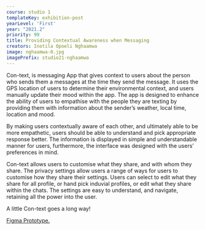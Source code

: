 ```yaml
---
course: studio 1
templateKey: exhibition-post
yearLevel: 'First'
year: "2021.2"
priority: 99
title: Providing Contextual Awareness when Messaging
creators: Inotila Opoeli Nghaamwa
image: nghaamwa-0.jpg
imagePrefix: studio21-nghaamwa
---
```


Con-text, is messaging App that gives context to users about the person who sends them a messages at the time they send the message. It uses the GPS location of users to determine their environmental context, and users manually update their mood within the app. The app is designed to enhance the ability of users to empathise with the people they are texting by providing them with information about the sender’s weather, local time, location and mood.

By making users contextually aware of each other, and ultimately able to be more empathetic, users should be able to understand and pick appropriate response better. The information is displayed in simple and understandable manner for users, furthermore, the interface was designed with the users’ preferences in mind.

Con-text allows users to customise what they share, and with whom they share. The privacy settings allow users a range of ways for users to customise how they share their settings. Users can select to edit what they share for all profile, or hand pick induvial profiles, or edit what they share within the chats. The settings are easy to understand, and navigate, retaining all the power into the user.

A little Con-text goes a long way!

[Figma Prototype.](https://www.figma.com/proto/bvbHMTGQum6vi1fG7YxgMP/final-product)
